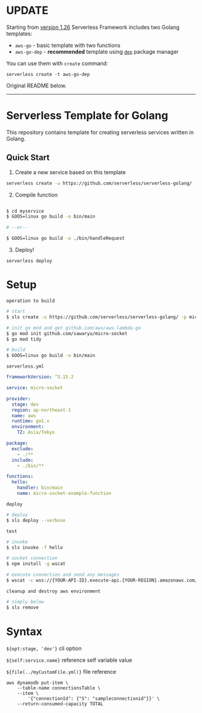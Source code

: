 # UPDATE

Starting from [version 1.26](https://github.com/serverless/serverless/releases/tag/v1.26.0) Serverless Framework includes two Golang templates:

* `aws-go` - basic template with two functions
* `aws-go-dep` - **recommended** template using [`dep`](https://github.com/golang/dep) package manager

You can use them with `create` command:

```
serverless create -t aws-go-dep
```

Original README below.

---

# Serverless Template for Golang

This repository contains template for creating serverless services written in Golang.

## Quick Start

1. Create a new service based on this template

```bash
serverless create -u https://github.com/serverless/serverless-golang/ -p myservice
```

2. Compile function

```bash

$ cd myservice
$ GOOS=linux go build -o bin/main

# --or--

$ GOOS=linux go build -o ./bin/handleRequest
```

3. Deploy!

```
serverless deploy
```

# Setup

`operation to build`
```bash
# start
$ sls create -u https://github.com/serverless/serverless-golang/ -p micro-socket

# init go mod and get github.com/aws/aws-lambda-go
$ go mod init github.com/sawaryu/micro-socket
$ go mod tidy

# build
$ GOOS=linux go build -o bin/main
```

`serverless.yml`
```yml
frameworkVersion: ^3.15.2

service: micro-socket

provider:
  stage: dev
  region: ap-northeast-1
  name: aws
  runtime: go1.x
  environment:
    TZ: Asia/Tokyo

package:
  exclude:
    - ./**
  include:
    - ./bin/**

functions:
  hello:
    handler: bin/main
    name: micro-socket-example-function
```

`deploy`
```bash
# deploy
$ sls deploy --verbose
```

`test`
```bash
# invoke
$ sls invoke -f hello

# socket connection
$ npm install -g wscat

# execute connection and send any messages
$ wscat -c wss://{YOUR-API-ID}.execute-api.{YOUR-REGION}.amazonaws.com/{STAGE}
```

`cleanup and destroy aws environment`
```bash
# simply below
$ sls remove
```
# Syntax

`${opt:stage, 'dev'}`
cli option

`${self:service.name}`
reference self variable value

`${file(../myCustomFile.yml)}`
file reference

```
aws dynamodb put-item \
    --table-name connectionsTable \
    --item \
        '{"connectionId": {"S": "sampleconnectionid"}}' \
    --return-consumed-capacity TOTAL  

```